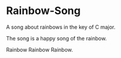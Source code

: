 # Rainbow-Song

A song about rainbows in the key of C major.

The song is a happy song of the rainbow.

Rainbow Rainbow Rainbow.
